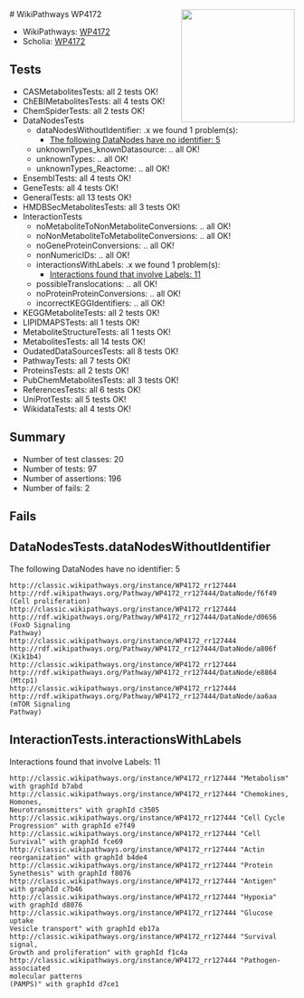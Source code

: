 <img style="float: right; width: 200px" src="https://upload.wikimedia.org/wikipedia/commons/thumb/8/83/Wplogo_with_text_500.png/640px-Wplogo_with_text_500.png" />
# WikiPathways WP4172

* WikiPathways: [WP4172](https://wikipathways.org/pathways/WP4172)
* Scholia: [WP4172](https://scholia.toolforge.org/wikipathways/WP4172)
## Tests
* CASMetabolitesTests: all 2 tests OK!
* ChEBIMetabolitesTests: all 4 tests OK!
* ChemSpiderTests: all 2 tests OK!
* DataNodesTests
    * dataNodesWithoutIdentifier: .x we found 1 problem(s):
        * [The following DataNodes have no identifier: 5](#d2d32fa4)
    * unknownTypes_knownDatasource: .. all OK!
    * unknownTypes: .. all OK!
    * unknownTypes_Reactome: .. all OK!
* EnsemblTests: all 4 tests OK!
* GeneTests: all 4 tests OK!
* GeneralTests: all 13 tests OK!
* HMDBSecMetabolitesTests: all 3 tests OK!
* InteractionTests
    * noMetaboliteToNonMetaboliteConversions: .. all OK!
    * noNonMetaboliteToMetaboliteConversions: .. all OK!
    * noGeneProteinConversions: .. all OK!
    * nonNumericIDs: .. all OK!
    * interactionsWithLabels: .x we found 1 problem(s):
        * [Interactions found that involve Labels: 11](#fe97a8b9)
    * possibleTranslocations: .. all OK!
    * noProteinProteinConversions: .. all OK!
    * incorrectKEGGIdentifiers: .. all OK!
* KEGGMetaboliteTests: all 2 tests OK!
* LIPIDMAPSTests: all 1 tests OK!
* MetaboliteStructureTests: all 1 tests OK!
* MetabolitesTests: all 14 tests OK!
* OudatedDataSourcesTests: all 8 tests OK!
* PathwayTests: all 7 tests OK!
* ProteinsTests: all 2 tests OK!
* PubChemMetabolitesTests: all 3 tests OK!
* ReferencesTests: all 6 tests OK!
* UniProtTests: all 5 tests OK!
* WikidataTests: all 4 tests OK!


## Summary

* Number of test classes: 20
* Number of tests: 97
* Number of assertions: 196
* Number of fails: 2

## Fails

<a name="d2d32fa4" />

## DataNodesTests.dataNodesWithoutIdentifier

The following DataNodes have no identifier: 5
```
http://classic.wikipathways.org/instance/WP4172_rr127444 http://rdf.wikipathways.org/Pathway/WP4172_rr127444/DataNode/f6f49 (Cell proliferation)
http://classic.wikipathways.org/instance/WP4172_rr127444 http://rdf.wikipathways.org/Pathway/WP4172_rr127444/DataNode/d0656 (FoxO Signaling
Pathway)
http://classic.wikipathways.org/instance/WP4172_rr127444 http://rdf.wikipathways.org/Pathway/WP4172_rr127444/DataNode/a806f (Kik1b4)
http://classic.wikipathways.org/instance/WP4172_rr127444 http://rdf.wikipathways.org/Pathway/WP4172_rr127444/DataNode/e8864 (Mtcp1)
http://classic.wikipathways.org/instance/WP4172_rr127444 http://rdf.wikipathways.org/Pathway/WP4172_rr127444/DataNode/aa6aa (mTOR Signaling
Pathway)
```

<a name="fe97a8b9" />

## InteractionTests.interactionsWithLabels

Interactions found that involve Labels: 11
```
http://classic.wikipathways.org/instance/WP4172_rr127444 "Metabolism" with graphId b7abd
http://classic.wikipathways.org/instance/WP4172_rr127444 "Chemokines, 
Homones, 
Neurotransmitters" with graphId c3505
http://classic.wikipathways.org/instance/WP4172_rr127444 "Cell Cycle Progression" with graphId e7f49
http://classic.wikipathways.org/instance/WP4172_rr127444 "Cell Survival" with graphId fce69
http://classic.wikipathways.org/instance/WP4172_rr127444 "Actin reorganization" with graphId b4de4
http://classic.wikipathways.org/instance/WP4172_rr127444 "Protein Synethesis" with graphId f8076
http://classic.wikipathways.org/instance/WP4172_rr127444 "Antigen" with graphId c7b46
http://classic.wikipathways.org/instance/WP4172_rr127444 "Hypoxia" with graphId d8076
http://classic.wikipathways.org/instance/WP4172_rr127444 "Glucose uptake
Vesicle transport" with graphId eb17a
http://classic.wikipathways.org/instance/WP4172_rr127444 "Survival signal,
Growth and proliferation" with graphId f1c4a
http://classic.wikipathways.org/instance/WP4172_rr127444 "Pathogen-associated
molecular patterns
(PAMPS)" with graphId d7ce1
```

